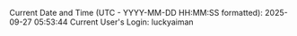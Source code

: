 Current Date and Time (UTC - YYYY-MM-DD HH:MM:SS formatted): 2025-09-27 05:53:44
Current User's Login: luckyaiman
